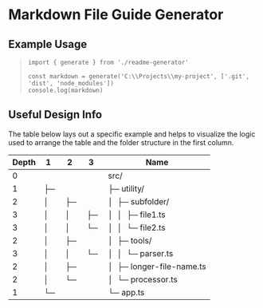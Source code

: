 # Markdown File Guide Generator

## Example Usage

>`import { generate } from './readme-generator'`  
>` `  
>`const markdown = generate('C:\\Projects\\my-project', ['.git', 'dist', 'node_modules'])`  
>`console.log(markdown)`  

## Useful Design Info

The table below lays out a specific example and helps to visualize the logic used to arrange the table and the folder structure in the first column.

| Depth |  1    |  2    |  3    | Name                      |
|-------|-------|-------|-------|---------------------------|
| 0     |       |       |       | src/                      |
| 1     |  ├─   |       |       | ├─ utility/               |
| 2     |  │    |  ├─   |       | │  ├─ subfolder/          |
| 3     |  │    |  │    |  ├─   | │  │  ├─ file1.ts         |
| 3     |  │    |  │    |  └─   | │  │  └─ file2.ts         |
| 2     |  │    |  ├─   |       | │  ├─ tools/              |
| 3     |  │    |  │    |  └─   | │  │  └─ parser.ts        |
| 2     |  │    |  ├─   |       | │  ├─ longer-file-name.ts |
| 2     |  │    |  └─   |       | │  └─ processor.ts        |
| 1     |  └─   |       |       | └─ app.ts                 |